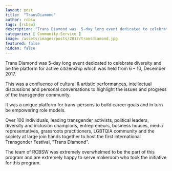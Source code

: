 ```yaml
---
layout: post
title:  "TransDiamond"
author: rcbsw
tags: [rcbsw]
description: "Trans Diamond was  5-day long event dedicated to celebrate diversity and be the platform for active citizenship which was  held from 6 – 10, December 2017."
categories: [ Community-Service ]
image: /assets/images/posts/2017/transdiamond.jpg
featured: false
hidden: false
---
```


Trans Diamond was  5-day long event dedicated to celebrate diversity and be the platform for active citizenship which was  held from 6 – 10, December 2017. 

This was  a confluence of cultural & artistic performances, intellectual discussions and personal conversations to highlight the issues and progress of the transgender community.

It was a unique platform for trans-persons to build career goals and in turn be empowering role models.

Over 100 individuals,  leading transgender activists, political leaders, diversity and inclusion champions, entrepreneurs, business houses, media representatives, grassroots practitioners, LGBTQIA community and the society at large join hands together to host the first international Transgender Festival, "Trans Diamond". 

The team of RCBSW was extremely overwhelmed to be the part of this program and are extremely happy to serve makeroom who took the initiative for this program.

